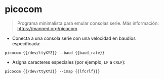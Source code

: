 # picocom

> Programa minimalista para emular consolas serie.
> Más información: <https://manned.org/picocom>.

- Conecta a una consola serie con una velocidad en baudios especificada:

`picocom {{/dev/ttyXYZ}} --baud {{baud_rate}}`

- Asigna caracteres especiales (por ejemplo, `LF` a `CRLF`):

`picocom {{/dev/ttyXYZ}} --imap {{lfcrlf}}}`

